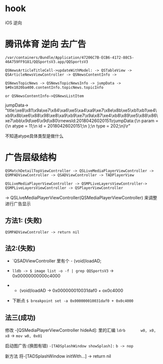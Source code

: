 # hook
iOS 逆向
# 腾讯体育 逆向 去广告

`/var/containers/Bundle/Application/47206C7B-ECB6-4172-88C5-46A759FF9181/QQSportsV3.app/QQSportsV3`


```
QSNewsArticleTitleCell->updateWithModel: -> QSTableView -> QSArticleNewsViewController -> QSNewsContentInfo -> 

QSNewsTopicNews -> QSNewsTopicNewsInfo -> jumpData -> $#0x1020ba400.contentInfo.topicNews.topicInfo

or QSNewsContentInfo->QSNewsListItem
```
jumpData-> 
"title:\xe8\x81\x9a\xe7\x84\xa6\xe5\xa4\xa9\xe7\x8e\x8b\xe5\xb1\xb1\xe4\xb9\x8b\xe6\x88\x98\xe8\xa9\xb9\xe7\x9a\x87\xe4\xb8\x89\xe5\x88\x86\xe7\xbb\x9d\xe6\x9d\x80\rnewsId:20180426020151\rjumpData:{\n    param =     {\n        atype = 11;\n        id = 20180426020151;\n    };\n    type = 202;\n}\r"

不知道atype具体类型是做什么




    
# 广告层级结构

```
QSMatchDetailTopViewController -> QSLiveMediaPlayerViewController -> QSMPADViewController -> QSADViewController -> TADPlayerView
```

```
QSLiveMediaPlayerViewController -> QSMPLiveLayersViewController-> QSMPLiveLayersViewController -> QSPlayerViewController
```

-> QSLiveMediaPlayerViewController(QSMediaPlayerViewController) 来调整进行广告显示


## 方法1: (失败)
`QSMPADViewController -> return nil `

## 法2:(失败)
* `QSADViewController 里有个 - (void)loadAD;
* `lldb -> $ image list -o -f | grep QQSportsV3` -> 0x00000000000c4000
* - (void)loadAD -> 0x000000010031daf0 + ox0c4000

* 下断点 `$ breakpoint set -a 0x000000010031daf0 + 0x0c4000`

## 法三(成功)
修改                      -[QSMediaPlayerViewController hideAd]:
里的汇编
`ldrb       w0, x0, x8` -> `mov w0, 0x01`

启动图广告:(换图有错)
`-[TADSplashWindow showSplash]:`
`b -> nop `


新方法
将-[TADSplashWindow initWith...] -> return nil 




